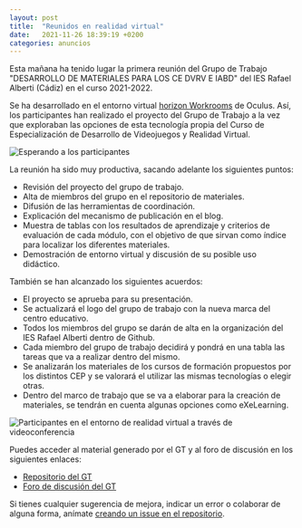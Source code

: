 ```yaml
---
layout: post
title:  "Reunidos en realidad virtual"
date:   2021-11-26 18:39:19 +0200
categories: anuncios
---
```

Esta mañana ha tenido lugar la primera reunión del Grupo de Trabajo "DESARROLLO DE MATERIALES PARA LOS CE DVRV E IABD" del IES Rafael Alberti (Cádiz) en el curso 2021-2022.

Se ha desarrollado en el entorno virtual [horizon Workrooms](https://www.oculus.com/workrooms/) de Oculus. Así, los participantes han realizado el proyecto del Grupo de Trabajo a la vez que exploraban las opciones de esta tecnología propia del Curso de Especialización de Desarrollo de Videojuegos y Realidad Virtual.

![Esperando a los participantes](/assets/reunion1-esperando-participantes.jpeg)

La reunión ha sido muy productiva, sacando adelante los siguientes puntos:
- Revisión del proyecto del grupo de trabajo.
- Alta de miembros del grupo en el repositorio de materiales.
- Difusión de las herramientas de coordinación.
- Explicación del mecanismo de publicación en el blog.
- Muestra de tablas con los resultados de aprendizaje y criterios de evaluación de cada módulo, con el objetivo de que sirvan como índice para localizar los diferentes materiales.
- Demostración de entorno virtual y discusión de su posible uso didáctico.

También se han alcanzado los siguientes acuerdos:
- El proyecto se aprueba para su presentación.
- Se actualizará el logo del grupo de trabajo con la nueva marca del centro educativo.
- Todos los miembros del grupo se darán de alta en la organización del IES Rafael Alberti dentro de Github.
- Cada miembro del grupo de trabajo decidirá y pondrá en una tabla las tareas que va a realizar dentro del mismo.
- Se analizarán los materiales de los cursos de formación propuestos por los distintos CEP y se valorará el utilizar las mismas tecnologías o elegir otras.
- Dentro del marco de trabajo que se va a elaborar para la creación de materiales, se tendrán en cuenta algunas opciones como eXeLearning.

![Participantes en el entorno de realidad virtual a través de videoconferencia](/assets/reunion1-videoconferencia.jpeg)

Puedes acceder al material generado por el GT y al foro de discusión en los siguientes enlaces:
- [Repositorio del GT](https://github.com/IES-Rafael-Alberti/GT-DVIA-21-22)
- [Foro de discusión del GT](https://github.com/IES-Rafael-Alberti/GT-DVIA-21-22/discussions)

Si tienes cualquier sugerencia de mejora, indicar un error o colaborar de alguna forma, anímate [creando un issue en el repositorio](https://github.com/IES-Rafael-Alberti/GT-DVIA-21-22/issues/new).
